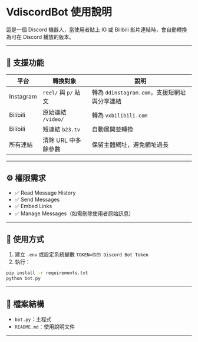 # VdiscordBot 使用說明

這是一個 Discord 機器人，當使用者貼上 IG 或 Bilibili 影片連結時，會自動轉換為可在 Discord 播放的版本。

---

## 🔧 支援功能

| 平台     | 轉換對象                  | 說明 |
|----------|---------------------------|------|
| Instagram | `reel/` 與 `p/` 貼文     | 轉為 `ddinstagram.com`，支援短網址與分享連結 |
| Bilibili  | 原始連結 `/video/`      | 轉為 `vxbilibili.com` |
| Bilibili  | 短連結 `b23.tv`          | 自動展開並轉換 |
| 所有連結 | 清除 URL 中多餘參數      | 保留主體網址，避免網址過長 |

---

## ⚙️ 權限需求

- ✅ Read Message History
- ✅ Send Messages
- ✅ Embed Links
- ✅ Manage Messages（如需刪除使用者原始訊息）

---

## 🧪 使用方式

1. 建立 `.env` 或設定系統變數 `TOKEN=你的 Discord Bot Token`
2. 執行：

```bash
pip install -r requirements.txt
python bot.py
```

---

## 📁 檔案結構

- `bot.py`：主程式
- `README.md`：使用說明文件

---
